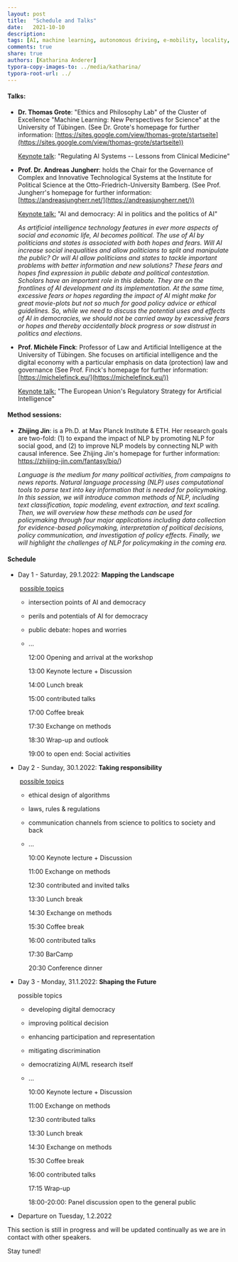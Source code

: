 ```yaml
---
layout: post
title:  "Schedule and Talks"
date:   2021-10-10
description: 
tags: [AI, machine learning, autonomous driving, e-mobility, locality, mobility]
comments: true
share: true
authors: [Katharina Anderer]
typora-copy-images-to: ../media/katharina/
typora-root-url: ../
---
```




#### **Talks:** 

- **Dr. Thomas Grote**: "Ethics and Philosophy Lab" of the Cluster of Excellence "Machine Learning: New Perspectives for Science" at the University of Tübingen. (See Dr. Grote's homepage for further information: [https://sites.google.com/view/thomas-grote/startseite](https://sites.google.com/view/thomas-grote/startseite))

  <u>Keynote talk</u>: "Regulating AI Systems -- Lessons from Clinical Medicine"
  
  
  
- **Prof. Dr. Andreas Jungherr**: holds the Chair for the Governance of Complex and Innovative Technological Systems at the Institute for Political Science at the Otto-Friedrich-University Bamberg. (See Prof. Jungherr's homepage for further information: [https://andreasjungherr.net/](https://andreasjungherr.net/))

  

  

  <u>Keynote talk:</u> "AI and democracy: AI in politics and the politics of AI"

  *As artificial intelligence technology features in ever more aspects of social and economic life, AI becomes political. The use of AI by politicians and states is associated with both hopes and fears. Will AI increase social inequalities and allow politicians to split and manipulate the public? Or will AI allow politicians and states to tackle important problems with better information and new solutions? These fears and hopes find expression in public debate and political contestation. Scholars have an important role in this debate. They are on the frontlines of AI development and its implementation. At the same time, excessive fears or hopes regarding the impact of AI might make for great movie-plots but not so much for good policy advice or ethical guidelines. So, while we need to discuss the potential uses and effects of AI in democracies, we should not be carried away by excessive fears or hopes and thereby accidentally block progress or sow distrust in politics and elections*.
  
- **Prof. Michèle Finck**: Professor of Law and Artificial Intelligence at the University of Tübingen. She focuses on artificial intelligence and the digital economy with a particular emphasis on data (protection) law and governance (See Prof. Finck's homepage for further information: [https://michelefinck.eu/](https://michelefinck.eu/))

  <u>Keynote talk:</u> "The European Union's Regulatory Strategy for Artificial Intelligence"



#### Method sessions:



- **Zhijing Jin**: is a Ph.D. at Max Planck Institute & ETH. Her research goals are two-fold: (1) to expand the impact of NLP by promoting NLP for social good, and (2) to improve NLP models by connecting NLP with causal inference. See Zhijing Jin's homepage for further information: https://zhijing-jin.com/fantasy/bio/)

  *Language is the medium for many political activities, from campaigns to  news reports. Natural language processing (NLP) uses computational tools to parse text into key information that is needed for policymaking. In  this session, we will introduce common methods of NLP, including text  classification, topic modeling, event extraction, and text scaling.  Then, we will overview how these methods can be used for policymaking  through four major applications including data collection for  evidence-based policymaking, interpretation of political decisions,  policy communication, and investigation of policy effects. Finally, we  will highlight the challenges of NLP for policymaking in the coming  era.* 



#### Schedule



- Day 1 - Saturday, 29.1.2022: **Mapping the Landscape**

  ​	<u>possible topics</u>

  - intersection points of AI and democracy

  - perils and potentials of AI for democracy

  - public debate: hopes and worries

  - ...

    12:00 Opening and arrival at the workshop 

    13:00 Keynote lecture + Discussion

    14:00 Lunch break

    15:00 contributed talks

    17:00 Coffee break

    17:30 Exchange on methods 

    18:30 Wrap-up and outlook

    19:00 to open end: Social activities

   

  <p>


  </p>

  

- Day 2 - Sunday, 30.1.2022: **Taking responsibility**

  ​	<u>possible topics</u>

  - ethical design of algorithms

  - laws, rules & regulations

  - communication channels from science to politics to society and back

  - ...

    10:00 Keynote lecture + Discussion

    11:00 Exchange on methods

    12:30 contributed and invited talks

    13:30 Lunch break

    14:30 Exchange on methods

    15:30 Coffee break

    16:00 contributed talks

    17:30 BarCamp

    20:30 Conference dinner

<p>


</p>






- Day 3 - Monday, 31.1.2022: **Shaping the Future**

  possible topics

  - developing digital democracy

  - improving political decision

  - enhancing participation and representation

  - mitigating discrimination

  - democratizing AI/ML research itself

  - ...

    10:00 Keynote lecture + Discussion

    11:00 Exchange on methods

    12:30 contributed talks

    13:30 Lunch break

    14:30 Exchange on methods

    15:30 Coffee break

    16:00 contributed talks

    17:15 Wrap-up

    18:00-20:00: Panel discussion open to the general public

 

 

- Departure on Tuesday, 1.2.2022 

  

This section is still in progress and will be updated continually as we are in contact with other speakers. 

Stay tuned! 

 



